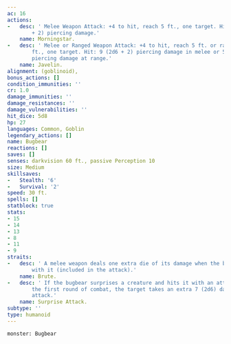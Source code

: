 ```yaml
---
ac: 16
actions:
-   desc: ' Melee Weapon Attack: +4 to hit, reach 5 ft., one target. Hit: 11 (2d8
        + 2) piercing damage.'
    name: Morningstar.
-   desc: ' Melee or Ranged Weapon Attack: +4 to hit, reach 5 ft. or range 30/120
        ft., one target. Hit: 9 (2d6 + 2) piercing damage in melee or 5 (1d6 + 2)
        piercing damage at range.'
    name: Javelin.
alignment: (goblinoid),
bonus_actions: []
condition_immunities: ''
cr: 1.0
damage_immunities: ''
damage_resistances: ''
damage_vulnerabilities: ''
hit_dice: 5d8
hp: 27
languages: Common, Goblin
legendary_actions: []
name: Bugbear
reactions: []
saves: []
senses: darkvision 60 ft., passive Perception 10
size: Medium
skillsaves:
-   Stealth: '6'
-   Survival: '2'
speed: 30 ft.
spells: []
statblock: true
stats:
- 15
- 14
- 13
- 8
- 11
- 9
straits:
-   desc: ' A melee weapon deals one extra die of its damage when the bugbear hits
        with it (included in the attack).'
    name: Brute.
-   desc: ' If the bugbear surprises a creature and hits it with an attack during
        the first round of combat, the target takes an extra 7 (2d6) damage from the
        attack.'
    name: Surprise Attack.
subtype: ''
type: humanoid
---
```

```statblock
monster: Bugbear
```